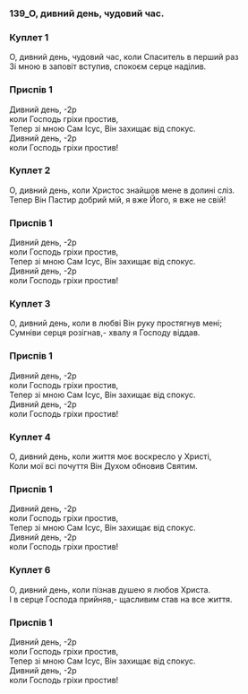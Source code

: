 ### 139_О, дивний день, чудовий час.
### Куплет 1
О, дивний день, чудовий час, коли Спаситель в перший раз<br/>Зі мною в заповіт вступив, спокоєм серце наділив.
### Приспів 1
Дивний день, -2р<br/>коли Господь гріхи простив,<br/>Тепер зі мною Сам Ісус, Він захищає від спокус.<br/>Дивний день, -2р<br/>коли Господь гріхи простив!
### Куплет 2
О, дивний день, коли Христос знайшов мене в долині сліз.<br/>Тепер Він Пастир добрий мій, я вже Його, я вже не свій!
### Приспів 1
Дивний день, -2р<br/>коли Господь гріхи простив,<br/>Тепер зі мною Сам Ісус, Він захищає від спокус.<br/>Дивний день, -2р<br/>коли Господь гріхи простив!
### Куплет 3
О, дивний день, коли в любві Він руку простягнув мені;<br/>Сумніви серця розігнав,- хвалу я Господу віддав.
### Приспів 1
Дивний день, -2р<br/>коли Господь гріхи простив,<br/>Тепер зі мною Сам Ісус, Він захищає від спокус.<br/>Дивний день, -2р<br/>коли Господь гріхи простив!
### Куплет 4
О, дивний день, коли життя моє воскресло у Христі,<br/>Коли мої всі почуття Він Духом обновив Святим.
### Приспів 1
Дивний день, -2р<br/>коли Господь гріхи простив,<br/>Тепер зі мною Сам Ісус, Він захищає від спокус.<br/>Дивний день, -2р<br/>коли Господь гріхи простив!
### Куплет 6
О, дивний день, коли пізнав душею я любов Христа.<br/>І в серце Господа прийняв,- щасливим став на все життя.
### Приспів 1
Дивний день, -2р<br/>коли Господь гріхи простив,<br/>Тепер зі мною Сам Ісус, Він захищає від спокус.<br/>Дивний день, -2р<br/>коли Господь гріхи простив!
